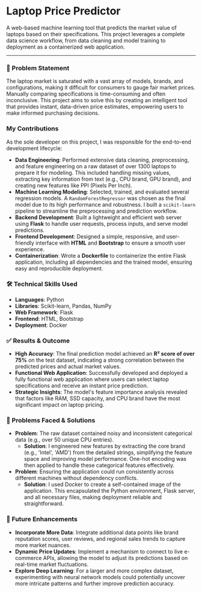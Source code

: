 # Laptop Price Predictor

A web-based machine learning tool that predicts the market value of laptops based on their specifications. This project leverages a complete data science workflow, from data cleaning and model training to deployment as a containerized web application.

---

### 📌 Problem Statement

The laptop market is saturated with a vast array of models, brands, and configurations, making it difficult for consumers to gauge fair market prices. Manually comparing specifications is time-consuming and often inconclusive. This project aims to solve this by creating an intelligent tool that provides instant, data-driven price estimates, empowering users to make informed purchasing decisions.

### My Contributions

As the sole developer on this project, I was responsible for the end-to-end development lifecycle:

* **Data Engineering**: Performed extensive data cleaning, preprocessing, and feature engineering on a raw dataset of over 1300 laptops to prepare it for modeling. This included handling missing values, extracting key information from text (e.g., CPU brand, GPU brand), and creating new features like PPI (Pixels Per Inch).
* **Machine Learning Modeling**: Selected, trained, and evaluated several regression models. A `RandomForestRegressor` was chosen as the final model due to its high performance and robustness. I built a `scikit-learn` pipeline to streamline the preprocessing and prediction workflow.
* **Backend Development**: Built a lightweight and efficient web server using **Flask** to handle user requests, process inputs, and serve model predictions.
* **Frontend Development**: Designed a simple, responsive, and user-friendly interface with **HTML** and **Bootstrap** to ensure a smooth user experience.
* **Containerization**: Wrote a **Dockerfile** to containerize the entire Flask application, including all dependencies and the trained model, ensuring easy and reproducible deployment.

### 🛠️ Technical Skills Used

* **Languages**: Python
* **Libraries**: Scikit-learn, Pandas, NumPy
* **Web Framework**: Flask
* **Frontend**: HTML, Bootstrap
* **Deployment**: Docker

### ✅ Results & Outcome

* **High Accuracy**: The final prediction model achieved an **R² score of over 75%** on the test dataset, indicating a strong correlation between the predicted prices and actual market values.
* **Functional Web Application**: Successfully developed and deployed a fully functional web application where users can select laptop specifications and receive an instant price prediction.
* **Strategic Insights**: The model's feature importance analysis revealed that factors like RAM, SSD capacity, and CPU brand have the most significant impact on laptop pricing.

### 🧠 Problems Faced & Solutions

* **Problem**: The raw dataset contained noisy and inconsistent categorical data (e.g., over 50 unique CPU entries).
    * **Solution**: I engineered new features by extracting the core brand (e.g., 'Intel', 'AMD') from the detailed strings, simplifying the feature space and improving model performance. One-hot encoding was then applied to handle these categorical features effectively.
* **Problem**: Ensuring the application could run consistently across different machines without dependency conflicts.
    * **Solution**: I used Docker to create a self-contained image of the application. This encapsulated the Python environment, Flask server, and all necessary files, making deployment reliable and straightforward.

### 🚀 Future Enhancements

* **Incorporate More Data**: Integrate additional data points like brand reputation scores, user reviews, and regional sales trends to capture more market nuances.
* **Dynamic Price Updates**: Implement a mechanism to connect to live e-commerce APIs, allowing the model to adjust its predictions based on real-time market fluctuations.
* **Explore Deep Learning**: For a larger and more complex dataset, experimenting with neural network models could potentially uncover more intricate patterns and further improve prediction accuracy.

